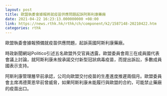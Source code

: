 ```yaml
---
layout: post
title: 歐盟執委會據報將就疫苗供應問題起訴阿斯利康藥廠
date: 2021-04-22 16:23:13.000000000 +08:00
link: https://news.rthk.hk/rthk/ch/component/k2/1587148-20210422.htm
categories: rthk
---
```


歐盟執委會據報預備就疫苗供應問題，起訴英國阿斯利康藥廠。

時政新聞網站Politico引述五名歐盟外交官員透露，歐盟委員會周三在成員國代表會議上討論，就阿斯利康未按承諾交付新型冠狀病毒疫苗，而提出訴訟，多數成員國表示支持。

阿斯利康管理層早前承認，公司向歐盟交付疫苗的生產進度推遲兩個月。歐盟委員會主席馮德萊恩早前曾威脅，如果阿斯利康未能履行與歐盟的合約，可能禁止藥廠的疫苗出口。
